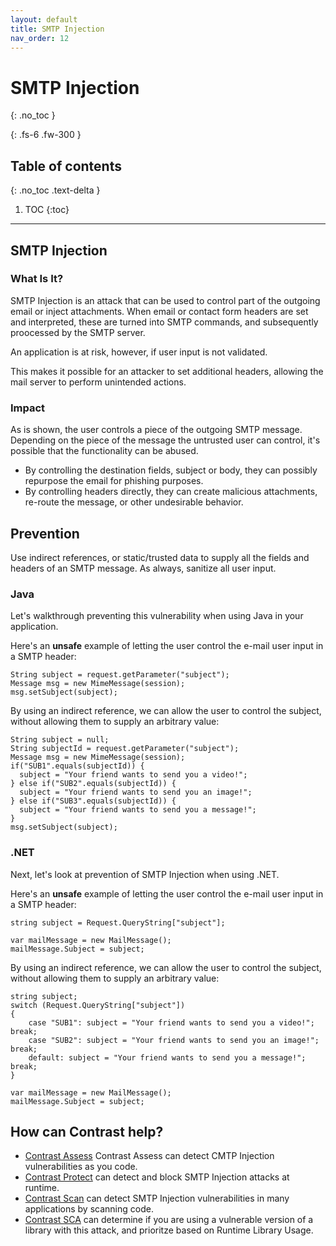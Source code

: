 ```yaml
---
layout: default
title: SMTP Injection
nav_order: 12
---
```


# SMTP Injection
{: .no_toc }

{: .fs-6 .fw-300 }

## Table of contents
{: .no_toc .text-delta }

1. TOC
{:toc}

---


## SMTP Injection


### What Is It?

SMTP Injection is an attack that can be used to control part of the outgoing email or inject attachments.
When email or contact form headers are set and interpreted, these are turned into SMTP commands, and subsequently proocessed by the SMTP server. 

An application is at risk, however, if user input is not validated. 

This makes it possible for an attacker to set additional headers, allowing the mail server to perform unintended actions. 


### Impact 

As is shown, the user controls a piece of the outgoing SMTP message. Depending on the piece of the message the untrusted user can control, it's possible that the functionality can be abused.  

- By controlling the destination fields, subject or body, they can possibly repurpose the email for phishing purposes.  
- By controlling headers directly, they can create malicious attachments, re-route the message, or other undesirable behavior.


## Prevention 

Use indirect references, or static/trusted data to supply all the fields and headers of an SMTP message. 
As always, sanitize all user input. 

### Java

Let's walkthrough preventing this vulnerability when using Java in your application.

Here's an **unsafe** example of letting the user control the e-mail user input in a SMTP header:

```
String subject = request.getParameter("subject");
Message msg = new MimeMessage(session);
msg.setSubject(subject);
```

By using an indirect reference, we can allow the user to control the subject, without allowing them to supply an arbitrary value: 

```
String subject = null;
String subjectId = request.getParameter("subject");
Message msg = new MimeMessage(session);
if("SUB1".equals(subjectId)) {
  subject = "Your friend wants to send you a video!";
} else if("SUB2".equals(subjectId)) {
  subject = "Your friend wants to send you an image!";
} else if("SUB3".equals(subjectId)) {
  subject = "Your friend wants to send you a message!";
}
msg.setSubject(subject);
```

### .NET

Next, let's look at prevention of SMTP Injection when using .NET. 

Here's an **unsafe** example of letting the user control the e-mail user input in a SMTP header:

```
string subject = Request.QueryString["subject"];

var mailMessage = new MailMessage();
mailMessage.Subject = subject;
``` 

By using an indirect reference, we can allow the user to control the subject, without allowing them to supply an arbitrary value:

```
string subject;
switch (Request.QueryString["subject"])
{
    case "SUB1": subject = "Your friend wants to send you a video!"; break;
    case "SUB2": subject = "Your friend wants to send you an image!"; break;
    default: subject = "Your friend wants to send you a message!"; break;
}

var mailMessage = new MailMessage();
mailMessage.Subject = subject;
```



## How can Contrast help? 

- [Contrast Assess](https://www.contrastsecurity.com/contrast-assess) Contrast Assess can detect CMTP Injection vulnerabilities as you code.
- [Contrast Protect](https://www.contrastsecurity.com/contrast-protect) can detect and block SMTP Injection attacks at runtime. 
- [Contrast Scan](https://www.contrastsecurity.com/contrast-scan) can detect SMTP Injection vulnerabilities in many applications by scanning code.
- [Contrast SCA](https://www.contrastsecurity.com/contrast-sca) can determine if you are using a vulnerable version of a library with this attack, and prioritze based on Runtime Library Usage.